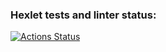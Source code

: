### Hexlet tests and linter status:
[![Actions Status](https://github.com/alexey4050/java-project-71/actions/workflows/hexlet-check.yml/badge.svg)](https://github.com/alexey4050/java-project-71/actions)